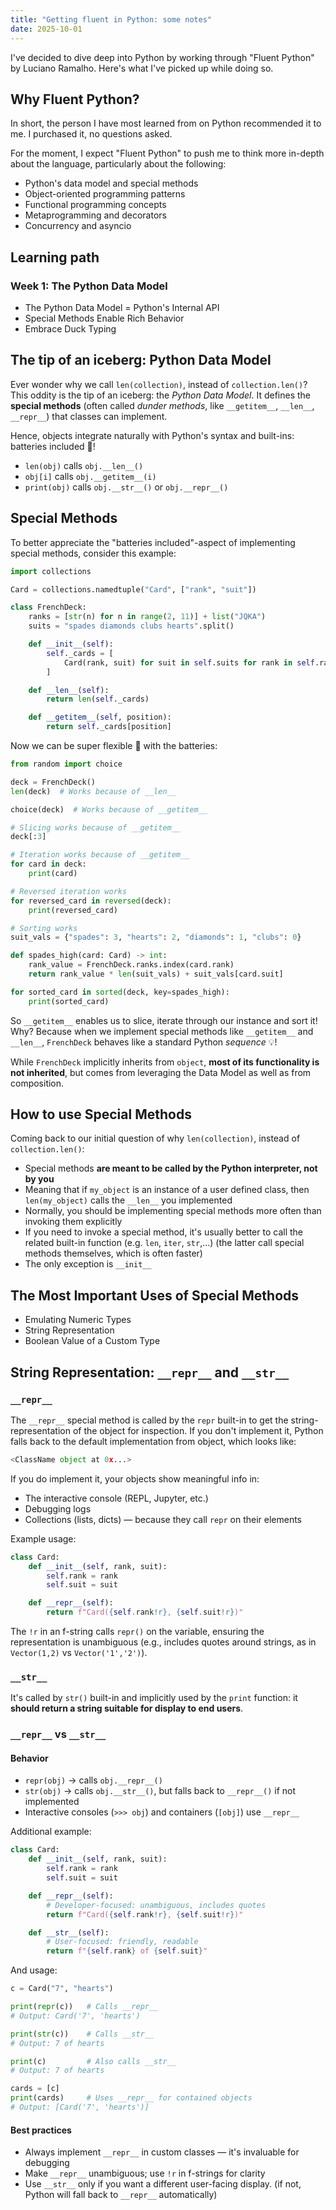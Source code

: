 ```yaml
---
title: "Getting fluent in Python: some notes"
date: 2025-10-01
---
```


I've decided to dive deep into Python by working through "Fluent Python" by Luciano Ramalho. Here's what I've picked up while doing so.

## Why Fluent Python?
In short, the person I have most learned from on Python recommended it to me. I purchased it, no questions asked.

For the moment, I expect "Fluent Python" to push me to think more in-depth about the language, particularly about the following:
- Python's data model and special methods
- Object-oriented programming patterns
- Functional programming concepts
- Metaprogramming and decorators
- Concurrency and asyncio


## Learning path
### Week 1: The Python Data Model
* The Python Data Model = Python's Internal API
* Special Methods Enable Rich Behavior
* Embrace Duck Typing

## The tip of an iceberg: Python Data Model

Ever wonder why we call `len(collection)`, instead of `collection.len()`? This oddity is the tip of an iceberg: the *Python Data Model*. It defines the **special methods** (often called *dunder methods*, like `__getitem__`, `__len__`, `__repr__`) that classes can implement.

Hence, objects integrate naturally with Python's syntax and built-ins: batteries included 🔋!

- `len(obj)` calls `obj.__len__()`
- `obj[i]` calls `obj.__getitem__(i)`
- `print(obj)` calls `obj.__str__()` or `obj.__repr__()`

## Special Methods

To better appreciate the "batteries included"-aspect of implementing special methods, consider this example:

```python
import collections

Card = collections.namedtuple("Card", ["rank", "suit"])

class FrenchDeck:
    ranks = [str(n) for n in range(2, 11)] + list("JQKA")
    suits = "spades diamonds clubs hearts".split()

    def __init__(self):
        self._cards = [
            Card(rank, suit) for suit in self.suits for rank in self.ranks
        ]

    def __len__(self):
        return len(self._cards)

    def __getitem__(self, position):
        return self._cards[position]
```

Now we can be super flexible 🕺 with the batteries:

```python
from random import choice

deck = FrenchDeck()
len(deck)  # Works because of __len__

choice(deck)  # Works because of __getitem__

# Slicing works because of __getitem__
deck[:3]

# Iteration works because of __getitem__
for card in deck:
    print(card)

# Reversed iteration works
for reversed_card in reversed(deck):
    print(reversed_card)

# Sorting works
suit_vals = {"spades": 3, "hearts": 2, "diamonds": 1, "clubs": 0}

def spades_high(card: Card) -> int:
    rank_value = FrenchDeck.ranks.index(card.rank)
    return rank_value * len(suit_vals) + suit_vals[card.suit]

for sorted_card in sorted(deck, key=spades_high):
    print(sorted_card)
```

So `__getitem__` enables us to slice, iterate through our instance and sort it! Why? Because when we implement special methods like `__getitem__` and `__len__`, `FrenchDeck` behaves like a standard Python *sequence* 💡!

While `FrenchDeck` implicitly inherits from `object`, **most of its functionality is not inherited**, but comes from leveraging the Data Model as well as from composition.

## How to use Special Methods

Coming back to our initial question of why `len(collection)`, instead of `collection.len()`:

- Special methods **are meant to be called by the Python interpreter, not by you**
- Meaning that if `my_object` is an instance of a user defined class, then `len(my_object)` calls the `__len__` you implemented
- Normally, you should be implementing special methods more often than invoking them explicitly
- If you need to invoke a special method, it's usually better to call the related built-in function (e.g. `len`, `iter`, `str`,...) (the latter call special methods themselves, which is often faster)
- The only exception is `__init__`

## The Most Important Uses of Special Methods

- Emulating Numeric Types
- String Representation
- Boolean Value of a Custom Type

## String Representation: `__repr__` and `__str__`

### `__repr__`

The `__repr__` special method is called by the `repr` built-in to get the string-representation of the object for inspection. If you don't implement it, Python falls back to the default implementation from object, which looks like:

```python
<ClassName object at 0x...>
```

If you do implement it, your objects show meaningful info in:
- The interactive console (REPL, Jupyter, etc.)
- Debugging logs
- Collections (lists, dicts) — because they call `repr` on their elements

Example usage:

```python
class Card:
    def __init__(self, rank, suit):
        self.rank = rank
        self.suit = suit

    def __repr__(self):
        return f"Card({self.rank!r}, {self.suit!r})"
```

The `!r` in an f-string calls `repr()` on the variable, ensuring the representation is unambiguous (e.g., includes quotes around strings, as in `Vector(1,2)` vs `Vector('1','2')`).

### `__str__`

It's called by `str()` built-in and implicitly used by the `print` function: it **should return a string suitable for display to end users**.

### `__repr__` vs `__str__`

#### Behavior
- `repr(obj)` → calls `obj.__repr__()`
- `str(obj)` → calls `obj.__str__()`, but falls back to `__repr__()` if not implemented
- Interactive consoles (`>>> obj`) and containers (`[obj]`) use `__repr__`

Additional example:

```python
class Card:
    def __init__(self, rank, suit):
        self.rank = rank
        self.suit = suit

    def __repr__(self):
        # Developer-focused: unambiguous, includes quotes
        return f"Card({self.rank!r}, {self.suit!r})"

    def __str__(self):
        # User-focused: friendly, readable
        return f"{self.rank} of {self.suit}"
```

And usage:

```python
c = Card("7", "hearts")

print(repr(c))   # Calls __repr__
# Output: Card('7', 'hearts')

print(str(c))    # Calls __str__
# Output: 7 of hearts

print(c)         # Also calls __str__
# Output: 7 of hearts

cards = [c]
print(cards)     # Uses __repr__ for contained objects
# Output: [Card('7', 'hearts')]
```

#### Best practices
- Always implement `__repr__` in custom classes — it's invaluable for debugging
- Make `__repr__` unambiguous; use `!r` in f-strings for clarity
- Use `__str__` only if you want a different user-facing display. (if not, Python will fall back to `__repr__` automatically)
